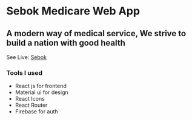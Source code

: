 # Sebok Medicare Web App

## A modern way of medical service, We strive to build a nation with good health

See Live: [Sebok](https://sebok-2b3c9.web.app/about)

### Tools I used

-  React js for frontend
-  Material ui for design
-  React Icons
-  React Router
-  Firebase for auth

